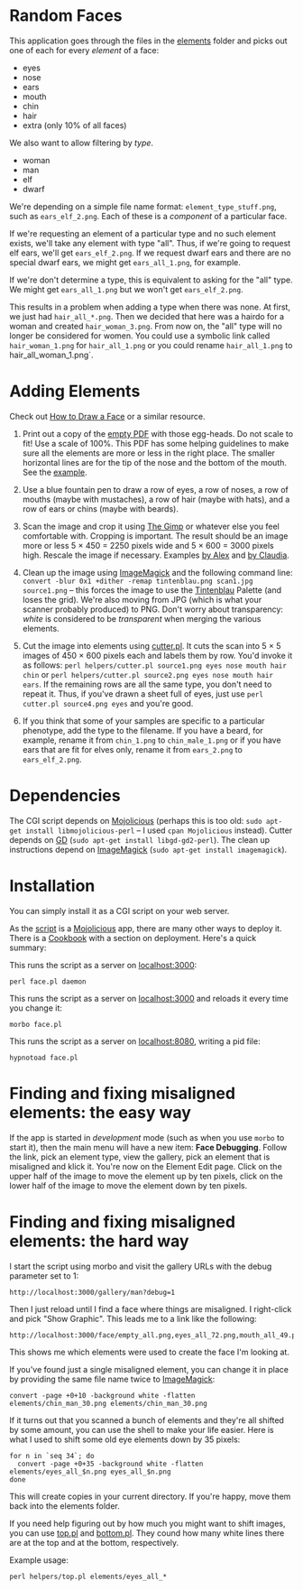 # Random Faces

This application goes through the files in the [elements](elements)
folder and picks out one of each for every *element* of a face:

* eyes
* nose
* ears
* mouth
* chin
* hair
* extra (only 10% of all faces)

We also want to allow filtering by *type*.

* woman
* man
* elf
* dwarf

We're depending on a simple file name format:
`element_type_stuff.png`, such as `ears_elf_2.png`. Each of these is a
*component* of a particular face.

If we're requesting an element of a particular type and no such
element exists, we'll take any element with type "all". Thus, if we're
going to request elf ears, we'll get `ears_elf_2.png`. If we request
dwarf ears and there are no special dwarf ears, we might get
`ears_all_1.png`, for example.

If we're don't determine a type, this is equivalent to asking for the
"all" type. We might get `ears_all_1.png` but we won't get
`ears_elf_2.png`.

This results in a problem when adding a type when there was none. At
first, we just had `hair_all_*.png`. Then we decided that here was a
hairdo for a woman and created `hair_woman_3.png`. From now on, the
"all" type will no longer be considered for women. You could use a
symbolic link called `hair_woman_1.png` for `hair_all_1.png` or you
could rename `hair_all_1.png` to hair_all_woman_1.png`.

# Adding Elements

Check out [How to Draw a Face](http://www.wikihow.com/Draw-a-Face) or
a similar resource.

1. Print out a copy of the [empty PDF](empty.pdf) with those
   egg-heads. Do not scale to fit! Use a scale of 100%. This PDF has
   some helping guidelines to make sure all the elements are more or
   less in the right place. The smaller horizontal lines are for the
   tip of the nose and the bottom of the mouth. See the
   [example](example.png).

2. Use a blue fountain pen to draw a row of eyes, a row of noses, a
   row of mouths (maybe with mustaches), a row of hair (maybe with
   hats), and a row of ears or chins (maybe with beards).

3. Scan the image and crop it using [The Gimp](http://www.gimp.org/)
   or whatever else you feel comfortable with. Cropping is important.
   The result should be an image more or less 5 × 450 = 2250 pixels
   wide and 5 × 600 = 3000 pixels high. Rescale the image if
   necessary. Examples
   [by Alex](https://www.flickr.com/photos/kensanata/21419974480/in/dateposted/)
   and
   [by Claudia](https://www.flickr.com/photos/kensanata/21419975330/in/photostream/).

4. Clean up the image using [ImageMagick](http://www.imagemagick.org/)
   and the following command line: `convert -blur 0x1 +dither -remap
   tintenblau.png scan1.jpg source1.png` – this forces the image to
   use the [Tintenblau](tintenblau.png) Palette (and loses the grid).
   We're also moving from JPG (which is what your scanner probably
   produced) to PNG. Don't worry about transparency: *white* is
   considered to be *transparent* when merging the various elements.

5. Cut the image into elements using [cutter.pl](helpers/cutter.pl).
   It cuts the scan into 5 × 5 images of 450 × 600 pixels each and
   labels them by row. You'd invoke it as follows: `perl
   helpers/cutter.pl source1.png eyes nose mouth hair chin` or `perl
   helpers/cutter.pl source2.png eyes nose mouth hair ears`. If the
   remaining rows are all the same type, you don't need to repeat it.
   Thus, if you've drawn a sheet full of eyes, just use `perl
   cutter.pl source4.png eyes` and you're good.

6. If you think that some of your samples are specific to a particular
   phenotype, add the type to the filename. If you have a beard, for
   example, rename it from `chin_1.png` to `chin_male_1.png` or if you
   have ears that are fit for elves only, rename it from `ears_2.png`
   to `ears_elf_2.png`.

# Dependencies

The CGI script depends on [Mojolicious](http://mojolicio.us/) (perhaps
this is too old: `sudo apt-get install libmojolicious-perl` – I used
`cpan Mojolicious` instead). Cutter depends on
[GD](https://metacpan.org/pod/GD) (`sudo apt-get install
libgd-gd2-perl`). The clean up instructions depend on
[ImageMagick](http://www.imagemagick.org/) (`sudo apt-get install
imagemagick`).

# Installation

You can simply install it as a CGI script on your web server.

As the [script](face.pl) is a [Mojolicious](http://mojolicio.us/) app,
there are many other ways to deploy it. There is a
[Cookbook](http://mojolicio.us/perldoc/Mojolicious/Guides/Cookbook#DEPLOYMENT)
with a section on deployment. Here's a quick summary:

This runs the script as a server on
[localhost:3000](http://localhost:3000/):

```
perl face.pl daemon
```

This runs the script as a server on
[localhost:3000](http://localhost:3000/) and reloads it every time you
change it:

```
morbo face.pl
```

This runs the script as a server on
[localhost:8080](http://localhost:8080/), writing a pid file:

```
hypnotoad face.pl
```

# Finding and fixing misaligned elements: the easy way

If the app is started in *development* mode (such as when you use
`morbo` to start it), then the main menu will have a new item: **Face
Debugging**. Follow the link, pick an element type, view the gallery,
pick an element that is misaligned and klick it. You're now on the
Element Edit page. Click on the upper half of the image to move the
element up by ten pixels, click on the lower half of the image to move
the element down by ten pixels.

# Finding and fixing misaligned elements: the hard way

I start the script using morbo and visit the gallery URLs with the
debug parameter set to 1:

```
http://localhost:3000/gallery/man?debug=1
```

Then I just reload until I find a face where things are misaligned. I
right-click and pick "Show Graphic". This leads me to a link like the
following:

```
http://localhost:3000/face/empty_all.png,eyes_all_72.png,mouth_all_49.png,chin_man_30.png,ears_all_5.png,nose_all_20.png,hair_man_21.png
```

This shows me which elements were used to create the face I'm looking
at.

If you've found just a single misaligned element, you can change it in
place by providing the same file name twice to
[ImageMagick](http://www.imagemagick.org/):

```
convert -page +0+10 -background white -flatten elements/chin_man_30.png elements/chin_man_30.png
```

If it turns out that you scanned a bunch of elements and they're all
shifted by some amount, you can use the shell to make your life
easier. Here is what I used to shift some old eye elements down by 35
pixels:

```
for n in `seq 34`; do
  convert -page +0+35 -background white -flatten elements/eyes_all_$n.png eyes_all_$n.png
done
```

This will create copies in your current directory. If you're happy,
move them back into the elements folder.

If you need help figuring out by how much you might want to shift
images, you can use [top.pl](helpers/top.pl) and
[bottom.pl](helpers/bottom.pl). They cound how many white lines there
are at the top and at the bottom, respectively.

Example usage:

```
perl helpers/top.pl elements/eyes_all_*
```
